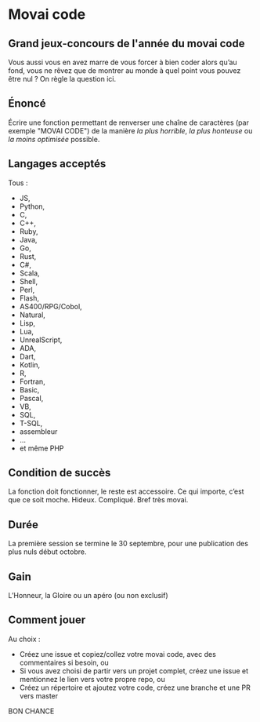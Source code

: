 # Movai code
## Grand jeux-concours de l'année du movai code

Vous aussi vous en avez marre de vous forcer à bien coder alors qu’au fond, vous ne rêvez que de montrer au monde à quel point vous pouvez être nul ? On règle la question ici.

## Énoncé
Écrire une fonction permettant de renverser une chaîne de caractères (par exemple "MOVAI CODE") de la manière _la plus horrible_, _la plus honteuse_ ou _la moins optimisée_ possible.

## Langages acceptés

Tous :

 - JS,
 - Python,
 - C,
 - C++,
 - Ruby,
 - Java,
 - Go,
 - Rust,
 - C#,
 - Scala,
 - Shell,
 - Perl,
 - Flash,
 - AS400/RPG/Cobol,
 - Natural,
 - Lisp,
 - Lua,
 - UnrealScript,
 - ADA,
 - Dart,
 - Kotlin,
 - R,
 - Fortran,
 - Basic,
 - Pascal,
 - VB,
 - SQL,
 - T-SQL,
 - assembleur
 - ...
 - et même PHP
 
## Condition de succès

La fonction doit fonctionner, le reste est accessoire. Ce qui importe, c’est que ce soit moche. Hideux. Compliqué. Bref très movai.

## Durée

La première session se termine le 30 septembre, pour une publication des plus nuls début octobre.

## Gain

L’Honneur, la Gloire ou un apéro (ou non exclusif)

## Comment jouer

Au choix :

* Créez une issue et copiez/collez votre movai code, avec des commentaires si besoin, ou
* Si vous avez choisi de partir vers un projet complet, créez une issue et mentionnez le lien vers votre propre repo, ou
* Créez un répertoire et ajoutez votre code, créez une branche et une PR vers master

 BON CHANCE
